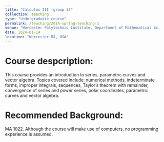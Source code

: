 ```yaml
---
title: "Calculus III (group 3)"
collection: teaching
type: "Undergraduate course"
permalink: /teaching/2014-spring-teaching-1
venue: "Worcester Polytechnic Institute, Department of Mathematical Sciences"
date: 2024-01-14
location: "Worcester MA, USA"
---
```

Course despcription:
======
This course provides an introduction to series, parametric curves and vector algebra. Topics covered include: numerical methods, indeterminate forms, improper integrals, sequences, Taylor’s theorem with remainder, convergence of series and power series, polar coordinates, parametric curves and vector algebra.

Recommended Background:
======
MA 1022. Although the course will make use of computers, no programming experience is assumed.


